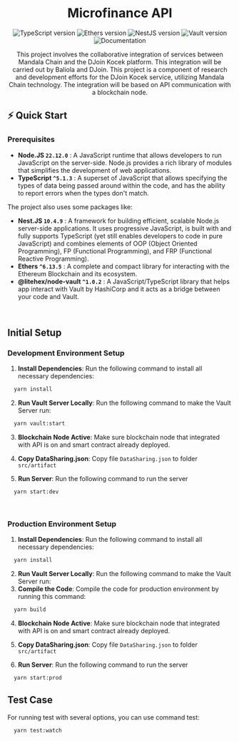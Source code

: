 <div align="center">

# Microfinance API

![TypeScript version](https://img.shields.io/badge/TypeScript-5.1.3%2B-007ACC?style=for-the-badge&logo=typescript)
![Ethers version](https://img.shields.io/badge/ethers-6.13.5-white?style=for-the-badge&logo=ethers)
![NestJS version](https://img.shields.io/badge/nestjs-10.4.9-red?style=for-the-badge&logo=nestjs)
![Vault version](https://img.shields.io/badge/vault-6.13.5-yellow?style=for-the-badge&logo=hashicorp)
![Documentation](https://img.shields.io/badge/docs-Google%20Docs-FEBE10?style=for-the-badge)

This project involves the collaborative integration of services between Mandala Chain and the DJoin Kocek platform. This integration will be carried out by Baliola and DJoin. This project is a component of research and development efforts for the DJoin Kocek service, utilizing Mandala Chain technology. The integration will be based on API communication with a blockchain node.

</div>

## ⚡️ Quick Start

### Prerequisites

- **Node.JS `22.12.0`** : A JavaScript runtime that allows developers to run JavaScript on the server-side. Node.js provides a rich library of modules that simplifies the development of web applications.
- **TypeScript `^5.1.3`** : A superset of JavaScript that allows specifying the types of data being passed around within the code, and has the ability to report errors when the types don't match.

The project also uses some packages like:

- **Nest.JS `10.4.9`** : A framework for building efficient, scalable Node.js server-side applications. It uses progressive JavaScript, is built with and fully supports TypeScript (yet still enables developers to code in pure JavaScript) and combines elements of OOP (Object Oriented Programming), FP (Functional Programming), and FRP (Functional Reactive Programming).
- **Ethers `^6.13.5`** : A complete and compact library for interacting with the Ethereum Blockchain and its ecosystem.
- **@litehex/node-vault `^1.0.2`** : A JavaScript/TypeScript library that helps app interact with Vault by HashiCorp and it acts as a bridge between your code and Vault.

$~$

## Initial Setup

### Development Environment Setup

1. **Install Dependencies**: Run the following command to install all necessary dependencies:

```bash
  yarn install
```

2. **Run Vault Server Locally**: Run the following command to make the Vault Server run:

```bash
  yarn vault:start
```

3. **Blockchain Node Active**: Make sure blockchain node that integrated with API is on and smart contract already deployed.
4. **Copy DataSharing.json**: Copy file `DataSharing.json` to folder `src/artifact`

5. **Run Server**: Run the following command to run the server

```bash
  yarn start:dev
```

$~$

### Production Environment Setup

1. **Install Dependencies**: Run the following command to install all necessary dependencies:

```bash
  yarn install
```

2. **Run Vault Server Locally**: Run the following command to make the Vault Server run:
3. **Compile the Code**: Compile the code for production environment by running this command:

```bash
  yarn build
```

4. **Blockchain Node Active**: Make sure blockchain node that integrated with API is on and smart contract already deployed.
5. **Copy DataSharing.json**: Copy file `DataSharing.json` to folder `src/artifact`

6. **Run Server**: Run the following command to run the server

```bash
  yarn start:prod
```

## Test Case
For running test with several options, you can use command test:

```
  yarn test:watch
```
